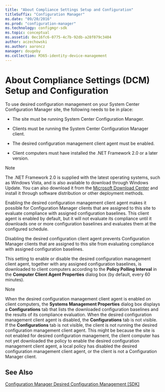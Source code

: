 ```yaml
---
title: "About Compliance Settings Setup and Configuration"
titleSuffix: "Configuration Manager"
ms.date: "09/20/2016"
ms.prod: "configuration-manager"
ms.technology: configmgr-sdk
ms.topic: conceptual
ms.assetid: 0ec16fc6-0775-4c7b-92db-a28f079c3404
author: aczechowski
ms.author: aaroncz
manager: dougeby
ms.collection: M365-identity-device-management
---
```

# About Compliance Settings (DCM) Setup and Configuration
To use desired configuration management on your System Center Configuration Manager site, the following needs to be in place:  

-   The site must be running System Center Configuration Manager.  

-   Clients must be running the System Center Configuration Manager client.  

-   The desired configuration management client agent must be enabled.  

-   Client computers must have installed the .NET Framework 2.0 or a later version.  

> [!NOTE]
>  The .NET Framework 2.0 is supplied with the latest operating systems, such as Windows Vista, and is also available to download through Windows Update. You can also download it from the [Microsoft Download Center](http://go.microsoft.com/fwlink/?LinkId=276779) and install it through software distribution or other deployment methods.  

 Enabling the desired configuration management client agent makes it possible for Configuration Manager clients that are assigned to this site to evaluate compliance with assigned configuration baselines. This client agent is enabled by default, but it will not evaluate its compliance until it downloads one or more configuration baselines and evaluates them at the configured schedule.  

 Disabling the desired configuration client agent prevents Configuration Manager clients that are assigned to this site from evaluating compliance with assigned configuration baselines.  

 This setting to enable or disable the desired configuration management client agent, together with any assigned configuration baselines, is downloaded to client computers according to the **Policy Polling Interval** in the **Computer Client Agent Properties** dialog box (by default, every 60 minutes).  

> [!NOTE]
>  When the desired configuration management client agent is enabled on client computers, the **Systems Management Properties** dialog box displays a **Configurations** tab that lists the downloaded configuration baselines and the results of its compliance evaluation. When the desired configuration management client agent is disabled, the **Configurations** tab is not visible. If the **Configurations** tab is not visible, the client is not running the desired configuration management client agent. This might be because the site is not enabled for desired configuration management, the client computer has not yet downloaded the policy to enable the desired configuration management client agent, a local policy has disabled the desired configuration management client agent, or the client is not a Configuration Manager client.  

## See Also  
 [Configuration Manager Desired Configuration Management &#91;SDK&#93;](../../develop/compliance/compliance-settings-dcm.md)
